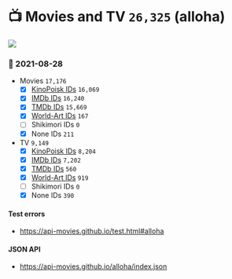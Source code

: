 # :tv: Movies and TV `26,325` (alloha)

<a href="https://API-Movies.github.io"><img src="https://API-Movies.github.io/banner.png?cache"></a>

### :date: 2021-08-28
- Movies `17,176`
  - [x] <a href="https://API-Movies.github.io/alloha/movie_kinopoisk_ids.json">KinoPoisk IDs</a> `16,069`
  - [x] <a href="https://API-Movies.github.io/alloha/movie_imdb_ids.json">IMDb IDs</a> `16,240`
  - [x] <a href="https://API-Movies.github.io/alloha/movie_tmdb_ids.json">TMDb IDs</a> `15,669`
  - [x] <a href="https://API-Movies.github.io/alloha/movie_world_art_ids.json">World-Art IDs</a> `167`
  - [ ] Shikimori IDs `0`
  - [x] None IDs `211`
- TV `9,149`
  - [x] <a href="https://API-Movies.github.io/alloha/tv_kinopoisk_ids.json">KinoPoisk IDs</a> `8,204`
  - [x] <a href="https://API-Movies.github.io/alloha/tv_imdb_ids.json">IMDb IDs</a> `7,202`
  - [x] <a href="https://API-Movies.github.io/alloha/tv_tmdb_ids.json">TMDb IDs</a> `560`
  - [x] <a href="https://API-Movies.github.io/alloha/tv_world_art_ids.json">World-Art IDs</a> `919`
  - [ ] Shikimori IDs `0`
  - [x] None IDs `390`
#### Test errors
- <a href='https://api-movies.github.io/test.html#alloha'>https://api-movies.github.io/test.html#alloha</a>
#### JSON API
- <a href='https://api-movies.github.io/alloha/index.json'>https://api-movies.github.io/alloha/index.json</a>
